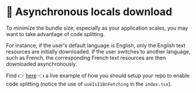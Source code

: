 # 🚄 Asynchronous locals download

To minimize the bundle size, especially as your application scales, you may want to take advantage of code splitting.&#x20;

For instance, if the user's default language is English, only the English text resources are initially downloaded. If the user switches to another language, such as French, the corresponding French text resources are then downloaded asynchronously.

Find 👉 [here](https://stackblitz.com/edit/react-ts-zgmo8u?file=i18n%2Fi18n.ts) 👈 a live example of how you should setup your repo to enable code splitting (notice the use of `useIsI18nFetching` in the `index.tsx`). &#x20;

